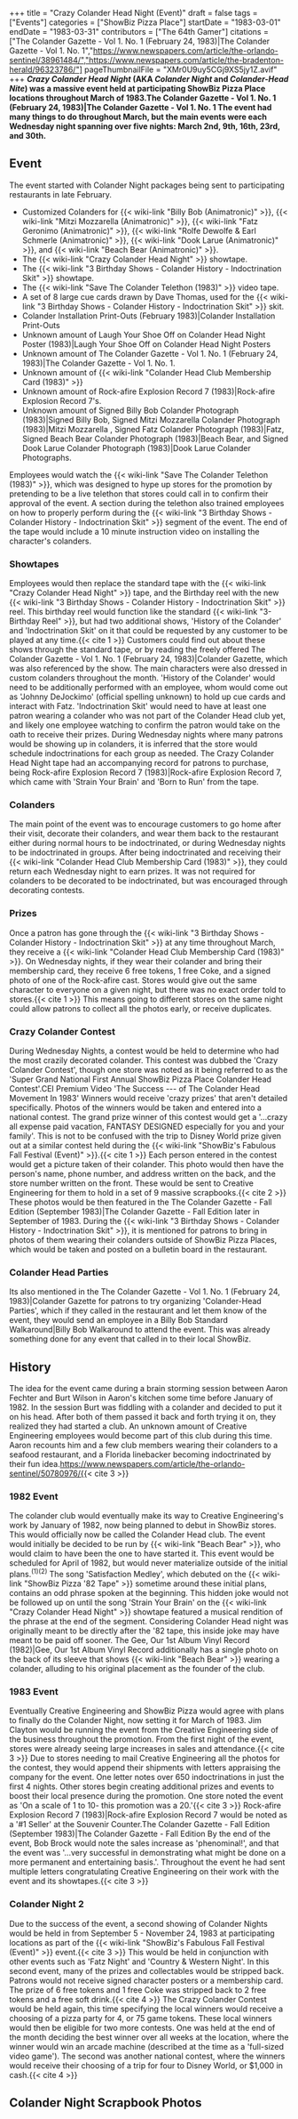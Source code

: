 +++
title = "Crazy Colander Head Night (Event)"
draft = false
tags = ["Events"]
categories = ["ShowBiz Pizza Place"]
startDate = "1983-03-01"
endDate = "1983-03-31"
contributors = ["The 64th Gamer"]
citations = ["The Colander Gazette - Vol 1. No. 1 (February 24, 1983)|The Colander Gazette - Vol 1. No. 1","https://www.newspapers.com/article/the-orlando-sentinel/38961484/","https://www.newspapers.com/article/the-bradenton-herald/96323786/"]
pageThumbnailFile = "XMr0U9uy5CGj9XS5jy1Z.avif"
+++
***Crazy Colander Head Night* (AKA ***Colander Night* and ***Colander-Head Nite*) was a massive event held at participating ShowBiz Pizza Place locations throughout March of 1983.The Colander Gazette - Vol 1. No. 1 (February 24, 1983)|The Colander Gazette - Vol 1. No. 1
The event had many things to do throughout March, but the main events were each Wednesday night spanning over five nights: March 2nd, 9th, 16th, 23rd, and 30th.******

## Event

The event started with Colander Night packages being sent to participating restaurants in late February.

- Customized Colanders for {{< wiki-link "Billy Bob (Animatronic)" >}}, {{< wiki-link "Mitzi Mozzarella (Animatronic)" >}}, {{< wiki-link "Fatz Geronimo (Animatronic)" >}}, {{< wiki-link "Rolfe Dewolfe & Earl Schmerle (Animatronic)" >}}, {{< wiki-link "Dook Larue (Animatronic)" >}}, and {{< wiki-link "Beach Bear (Animatronic)" >}}.
- The {{< wiki-link "Crazy Colander Head Night" >}} showtape.
- The {{< wiki-link "3 Birthday Shows - Colander History - Indoctrination Skit" >}} showtape.
- The {{< wiki-link "Save The Colander Telethon (1983)" >}} video tape.
- A set of 8 large cue cards drawn by Dave Thomas, used for the {{< wiki-link "3 Birthday Shows - Colander History - Indoctrination Skit" >}} skit.
- Colander Installation Print-Outs (February 1983)|Colander Installation Print-Outs
- Unknown amount of Laugh Your Shoe Off on Colander Head Night Poster (1983)|Laugh Your Shoe Off on Colander Head Night Posters
- Unknown amount of The Colander Gazette - Vol 1. No. 1 (February 24, 1983)|The Colander Gazette - Vol 1. No. 1.
- Unknown amount of {{< wiki-link "Colander Head Club Membership Card (1983)" >}}
- Unknown amount of Rock-afire Explosion Record 7 (1983)|Rock-afire Explosion Record 7's.
- Unknown amount of Signed Billy Bob Colander Photograph (1983)|Signed Billy Bob, Signed Mitzi Mozzarella Colander Photograph (1983)|Mitzi Mozzarella , Signed Fatz Colander Photograph (1983)|Fatz, Signed Beach Bear Colander Photograph (1983)|Beach Bear, and Signed Dook Larue Colander Photograph (1983)|Dook Larue Colander Photographs.

Employees would watch the {{< wiki-link "Save The Colander Telethon (1983)" >}}, which was designed to hype up stores for the promotion by pretending to be a live telethon that stores could call in to confirm their approval of the event. A section during the telethon also trained employees on how to properly perform during the {{< wiki-link "3 Birthday Shows - Colander History - Indoctrination Skit" >}} segment of the event. The end of the tape would include a 10 minute instruction video on installing the character's colanders.

### Showtapes

Employees would then replace the standard tape with the {{< wiki-link "Crazy Colander Head Night" >}} tape, and the Birthday reel with the new {{< wiki-link "3 Birthday Shows - Colander History - Indoctrination Skit" >}} reel. This birthday reel would function like the standard {{< wiki-link "3-Birthday Reel" >}}, but had two additional shows, 'History of the Colander' and 'Indoctrination Skit' on it that could be requested by any customer to be played at any time.{{< cite 1 >}} Customers could find out about these shows through the standard tape, or by reading the freely offered The Colander Gazette - Vol 1. No. 1 (February 24, 1983)|Colander Gazette, which was also referenced by the show. The main characters were also dressed in custom colanders throughout the month.
'History of the Colander' would need to be additionally performed with an employee, whom would come out as 'Johnny DeJockimo' (official spelling unknown) to hold up cue cards and interact with Fatz. 'Indoctrination Skit' would need to have at least one patron wearing a colander who was not part of the Colander Head club yet, and likely one employee watching to confirm the patron would take on the oath to receive their prizes. During Wednesday nights where many patrons would be showing up in colanders, it is inferred that the store would schedule indoctrinations for each group as needed.
The Crazy Colander Head Night tape had an accompanying record for patrons to purchase, being Rock-afire Explosion Record 7 (1983)|Rock-afire Explosion Record 7, which came with 'Strain Your Brain' and 'Born to Run' from the tape.

### Colanders

The main point of the event was to encourage customers to go home after their visit, decorate their colanders, and wear them back to the restaurant either during normal hours to be indoctrinated, or during Wednesday nights to be indoctrinated in groups. After being indoctrinated and receiving their {{< wiki-link "Colander Head Club Membership Card (1983)" >}}, they could return each Wednesday night to earn prizes. It was not required for colanders to be decorated to be indoctrinated, but was encouraged through decorating contests.

### Prizes

Once a patron has gone through the {{< wiki-link "3 Birthday Shows - Colander History - Indoctrination Skit" >}} at any time throughout March, they receive a {{< wiki-link "Colander Head Club Membership Card (1983)" >}}. On Wednesday nights, if they wear their colander and bring their membership card, they receive 6 free tokens, 1 free Coke, and a signed photo of one of the Rock-afire cast. Stores would give out the same character to everyone on a given night, but there was no exact order told to stores.{{< cite 1 >}} This means going to different stores on the same night could allow patrons to collect all the photos early, or receive duplicates.

### Crazy Colander Contest

During Wednesday Nights, a contest would be held to determine who had the most crazily decorated colander. This contest was dubbed the 'Crazy Colander Contest', though one store was noted as it being referred to as the 'Super Grand National First Annual ShowBiz Pizza Place Colander Head Contest'.CEI Premium Video 'The Success --- of The Colander Head Movement In 1983' Winners would receive 'crazy prizes' that aren't detailed specifically. Photos of the winners would be taken and entered into a national contest. The grand prize winner of this contest would get a '...crazy all expense paid vacation, FANTASY DESIGNED especially for you and your family'. This is not to be confused with the trip to Disney World prize given out at a similar contest held during the {{< wiki-link "ShowBiz's Fabulous Fall Festival (Event)" >}}.{{< cite 1 >}}
Each person entered in the contest would get a picture taken of their colander. This photo would then have the person's name, phone number, and address written on the back, and the store number written on the front. These would be sent to Creative Engineering for them to hold in a set of 9 massive scrapbooks.{{< cite 2 >}} These photos would be then featured in the The Colander Gazette - Fall Edition (September 1983)|The Colander Gazette - Fall Edition later in September of 1983. During the {{< wiki-link "3 Birthday Shows - Colander History - Indoctrination Skit" >}}, it is mentioned for patrons to bring in photos of them wearing their colanders outside of ShowBiz Pizza Places, which would be taken and posted on a bulletin board in the restaurant.

### Colander Head Parties

Its also mentioned in the The Colander Gazette - Vol 1. No. 1 (February 24, 1983)|Colander Gazette for patrons to try organizing 'Colander-Head Parties', which if they called in the restaurant and let them know of the event, they would send an employee in a Billy Bob Standard Walkaround|Billy Bob Walkaround to attend the event. This was already something done for any event that called in to their local ShowBiz.

## History

The idea for the event came during a brain storming session between Aaron Fechter and Burt Wilson in Aaron's kitchen some time before January of 1982. In the session Burt was fiddling with a colander and decided to put it on his head. After both of them passed it back and forth trying it on, they realized they had started a club. An unknown amount of Creative Engineering employees would become part of this club during this time. Aaron recounts him and a few club members wearing their colanders to a seafood restaurant, and a Florida linebacker becoming indoctrinated by their fun idea.https://www.newspapers.com/article/the-orlando-sentinel/50780976/{{< cite 3 >}}

### 1982 Event

The colander club would eventually make its way to Creative Engineering's work by January of 1982, now being planned to debut in ShowBiz stores. This would officially now be called the Colander Head club. The event would initially be decided to be run by {{< wiki-link "Beach Bear" >}}, who would claim to have been the one to have started it. This event would be scheduled for April of 1982, but would never materialize outside of the initial plans.<sup>(1)(2)</sup>
The song 'Satisfaction Medley', which debuted on the {{< wiki-link "ShowBiz Pizza '82 Tape" >}} sometime around these initial plans, contains an odd phrase spoken at the beginning. This hidden joke would not be followed up on until the song 'Strain Your Brain' on the {{< wiki-link "Crazy Colander Head Night" >}} showtape featured a musical rendition of the phrase at the end of the segment. Considering Colander Head night was originally meant to be directly after the '82 tape, this inside joke may have meant to be paid off sooner.
The Gee, Our 1st Album Vinyl Record (1982)|Gee, Our 1st Album Vinyl Record additionally has a single photo on the back of its sleeve that shows {{< wiki-link "Beach Bear" >}} wearing a colander, alluding to his original placement as the founder of the club.

### 1983 Event

Eventually Creative Engineering and ShowBiz Pizza would agree with plans to finally do the Colander Night, now setting it for March of 1983. Jim Clayton would be running the event from the Creative Engineering side of the business throughout the promotion. From the first night of the event, stores were already seeing large increases in sales and attendance.{{< cite 3 >}}
Due to stores needing to mail Creative Engineering all the photos for the contest, they would append their shipments with letters appraising the company for the event. One letter notes over 650 indoctrinations in just the first 4 nights. Other stores begin creating additional prizes and events to boost their local presence during the promotion. One store noted the event as 'On a scale of 1 to 10- this promotion was a 20.'{{< cite 3 >}} Rock-afire Explosion Record 7 (1983)|Rock-afire Explosion Record 7 would be noted as a '#1 Seller' at the Souvenir Counter.The Colander Gazette - Fall Edition (September 1983)|The Colander Gazette - Fall Edition
By the end of the event, Bob Brock would note the sales increase as 'phenominal!', and that the event was '...very successful in demonstrating what might be done on a more permanent and entertaining basis.'. Throughout the event he had sent multiple letters congratulating Creative Engineering on their work with the event and its showtapes.{{< cite 3 >}}

### Colander Night 2

Due to the success of the event, a second showing of Colander Nights would be held in from September 5 - November 24, 1983 at participating locations as part of the {{< wiki-link "ShowBiz's Fabulous Fall Festival (Event)" >}} event.{{< cite 3 >}} This would be held in conjunction with other events such as 'Fatz Night' and 'Country & Western Night'.
In this second event, many of the prizes and collectables would be stripped back. Patrons would not receive signed character posters or a membership card. The prize of 6 free tokens and 1 free Coke was stripped back to 2 free tokens and a free soft drink.{{< cite 4 >}}
The Crazy Colander Contest would be held again, this time specifying the local winners would receive a choosing of a pizza party for 4, or 75 game tokens. These local winners would then be eligible for two more contests. One was held at the end of the month deciding the best winner over all weeks at the location, where the winner would win an arcade machine (described at the time as a 'full-sized video game'). The second was another national contest, where the winners would receive their choosing of a trip for four to Disney World, or $1,000 in cash.{{< cite 4 >}}

## Colander Night Scrapbook Photos
